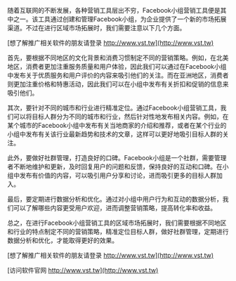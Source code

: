 随着互联网的不断发展，各种营销工具层出不穷，Facebook小组营销工具便是其中之一。该工具通过创建和管理Facebook小组，为企业提供了一个新的市场拓展渠道。不过在进行区域市场拓展时，我们需要注意以下几个方面。

[想了解推广相关软件的朋友请登录 http://www.vst.tw](http://www.vst.tw)

首先，要根据不同地区的文化背景和消费习惯制定不同的营销策略。例如，在北美地区，消费者更加注重服务质量和用户体验，因此我们可以通过在Facebook小组中发布关于优质服务和用户评价的内容来吸引他们的关注。而在亚洲地区，消费者则更加注重价格和特惠活动，因此我们可以在小组中发布有关折扣和促销的信息来吸引他们。

其次，要针对不同的城市和行业进行精准定位。通过Facebook小组营销工具，我们可以将目标人群分为不同的城市和行业，然后针对性地发布相关内容。例如，在某个城市的Facebook小组中发布有关当地商家的介绍和推荐，或者在某个行业的小组中发布有关该行业最新趋势和技术的文章，这样可以更好地吸引目标人群的关注。

此外，要做好社群管理，打造良好的口碑。Facebook小组是一个社群，需要管理者不断地维护和更新，及时回复用户的问题和反馈，保持良好的互动和口碑。在小组中发布有价值的内容，可以吸引用户分享和讨论，进而吸引更多的目标人群加入。

最后，要定期进行数据分析和优化。通过对小组中用户行为和互动的数据分析，我们可以了解哪些内容更受用户欢迎，进而调整营销策略，提高转化率和收益。

总之，在进行Facebook小组营销工具的区域市场拓展时，我们需要根据不同地区和行业的特点制定不同的营销策略，精准定位目标人群，做好社群管理，定期进行数据分析和优化，才能取得更好的效果。

[想了解推广相关软件的朋友请登录 http://www.vst.tw](http://www.vst.tw)


[访问软件官网 http://www.vst.tw](http://www.vst.tw)
